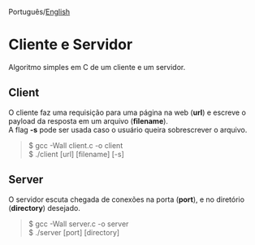 Português/[English](https://github.com/gabepk/client-server/blob/master/README.md)

# Cliente e Servidor

Algoritmo simples em C de um cliente e um servidor.

## Client

O cliente faz uma requisição para uma página na web (**url**) e escreve o payload da resposta em um arquivo (**filename**). <br />
A flag **-s** pode ser usada caso o usuário queira sobrescrever o arquivo.

> $ gcc -Wall client.c -o client <br />
> $ ./client [url] [filename] [-s]

## Server

O servidor escuta chegada de conexões na porta (**port**), e no diretório (**directory**) desejado. <br />

> $ gcc -Wall server.c -o server  <br />
> $ ./server [port] [directory]
